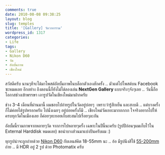 ```yaml
---
comments: true
date: 2010-08-08 09:38:25
layout: blog
slug: temples
title: '[Gallery] วัดวาอาราม'
wordpress_id: 1317
categories:
- Life
tags:
- Gallery
- Nikon D60
- วัด
- อัลบั้มภาพ
- เชียงใหม่
---
```


สวัสดีครับ นานๆทีจะได้มาโพสต์อัลบั้มภาพในบล็อกตัวเองสักครั้ง .. มัวแต่ไปโพสต์บน Facebook ซะหมดเลย อีกอย่าง ถึงตอนนี้ก็ยังไม่ได้ลองเล่น **NextGen Gallery** แบบจริงๆจังๆเลย .. วันนี้ถือโอกาสช่วงเข้าพรรษา เอารูปวัดในเชียงใหม่มาฝากครับ

ช่วง 3-4 เดือนที่ผ่านมานี้ ผมชอบไปถ่ายรูปในวัดอยู่บ่อยๆ  เพราะว่ารู้สึกเย็น และสงบดี .. แต่บางครั้งก็ไม่ค่อยได้รูปหรอกครับ ไปนั่งเฉยๆ อยู่บ่อยครั้งก็มี .. เชียงใหม่วัดเยอะมากกกกก ใจจริงอยากไปให้ครบทุกวัดในเมืองเลย ก็ค่อยๆทะยอยเก็บสะสมไปเรื่อยๆละกัน

อัลบั้มนี้รวมภาพจากหลายๆวัด จากการไปหลายๆครั้ง เฉพาะในปีนี้นะครับ (รูปปีก่อนๆผมเก็บไว้ใน External Harddisk หมดเลย) ขอนำบางส่วนมาแบ่งปันครับผม :)

ทุกรูปน่าจะถูกถ่ายด้วย [Nikon D60](http://armno.in.th/content/nikon-d60) กับเลนส์คิต 18-55mm นะ .. อ้อ มีรูปนึงสิใช้ [55-200mm](http://armno.in.th/content/nikon-af-s-55-200-vr) ถ่าย .. มี HDR อยู่ 2 รูป ด้วย Photomatix ครับ
